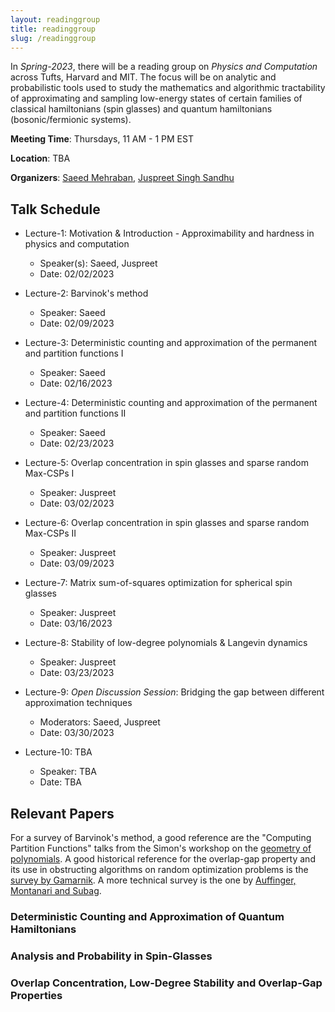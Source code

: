 ```yaml
---
layout: readinggroup
title: readinggroup
slug: /readinggroup
---
```


In _Spring-2023_, there will be a reading group on *Physics and Computation* across Tufts, Harvard and MIT. The focus will be on analytic and probabilistic tools used to study the mathematics and algorithmic tractability of approximating and sampling low-energy states of certain families of classical hamiltonians (spin glasses) and quantum hamiltonians (bosonic/fermionic systems).

**Meeting Time**: Thursdays, 11 AM - 1 PM EST

**Location**: TBA

**Organizers**: [Saeed Mehraban](https://sites.google.com/view/saeedmehraban/about), [Juspreet Singh Sandhu](https://juspreetsandhu.me)

## Talk Schedule

- Lecture-1: Motivation & Introduction - Approximability and hardness in physics and computation 
  - Speaker(s): Saeed, Juspreet
  - Date: 02/02/2023

- Lecture-2: Barvinok's method
  - Speaker: Saeed
  - Date: 02/09/2023

- Lecture-3: Deterministic counting and approximation of the permanent and partition functions I 
  - Speaker: Saeed
  - Date: 02/16/2023

- Lecture-4: Deterministic counting and approximation of the permanent and partition functions II
  - Speaker: Saeed
  - Date: 02/23/2023

- Lecture-5: Overlap concentration in spin glasses and sparse random Max-CSPs I 
  - Speaker: Juspreet
  - Date: 03/02/2023

- Lecture-6: Overlap concentration in spin glasses and sparse random Max-CSPs II
  - Speaker: Juspreet
  - Date: 03/09/2023

- Lecture-7: Matrix sum-of-squares optimization for spherical spin glasses
  - Speaker: Juspreet
  - Date: 03/16/2023

- Lecture-8: Stability of low-degree polynomials & Langevin dynamics
  - Speaker: Juspreet
  - Date: 03/23/2023

- Lecture-9: _Open Discussion Session_: Bridging the gap between different approximation techniques
  - Moderators: Saeed, Juspreet
  - Date: 03/30/2023

- Lecture-10: TBA
  - Speaker: TBA
  - Date: TBA


## Relevant Papers
For a survey of Barvinok's method, a good reference are the "Computing Partition Functions" talks from the Simon's workshop on the [geometry of polynomials](https://www.youtube.com/watch?v=TUjCLXPqW2Y&list=PLgKuh-lKre13XzHXH_rnq0ptd3ahU5TfB). A good historical reference for the overlap-gap property and its use in obstructing algorithms on random optimization problems is the [survey by Gamarnik](https://arxiv.org/pdf/2109.14409.pdf). A more technical survey is the one by [Auffinger, Montanari and Subag](https://arxiv.org/pdf/2206.10217.pdf).

### Deterministic Counting and Approximation of Quantum Hamiltonians

### Analysis and Probability in Spin-Glasses

### Overlap Concentration, Low-Degree Stability and Overlap-Gap Properties
